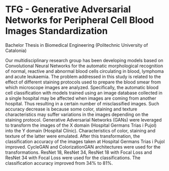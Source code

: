 # TFG - Generative Adversarial Networks for Peripheral Cell Blood Images Standardization

Bachelor Thesis in Biomedical Engineering (Politechnic University of Catalonia)

Our multidisciplinary research group has been developing
models based on Convolutional Neural Networks for the
automatic morphological recognition of normal, reactive and
abnormal blood cells circulating in blood, lymphoma and acute
leukaemia.
The problem addressed in this study is related to the effect of
different staining protocols used to prepare the blood smear from
which microscope images are analyzed. Specifically, the
automatic blood cell classification with models trained using an
image database collected in a single hospital may be affected
when images are coming from another hospital. Thus resulting in
a certain number of misclassified images. Such accuracy decrease
is because some color, staining and texture characteristics may
suffer variations in the images depending on the staining protocol.
Generative Adversarial Networks (GANs) were leveraged to
transform the images of the X domain (Hospital Germans Trias i
Pujol) into the Y domain (Hospital Clínic). Characteristics of
color, staining and texture of the latter were emulated. After this
transformation, the classification accuracy of the images taken at
Hospital Germans Trias i Pujol improved. CycleGAN and
ColorizationGAN architectures were used for the transformations.
ResNet 18, ResNet 34, ResNet 18 with Focal Loss and ResNet 34
with Focal Loss were used for the classifications. The
classification accuracy improved from 34% to 81%.
